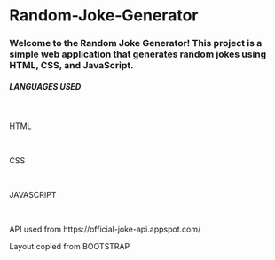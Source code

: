# Random-Joke-Generator<br>
<h3>Welcome to the Random Joke Generator! This project is a simple web application that generates random jokes using HTML, CSS, and JavaScript.</h3>

<h5>LANGUAGES USED</h5><br>
<p>HTML</p><br>
<p>CSS</p><br>
<p>JAVASCRIPT</p><br>

<p>API used from https://official-joke-api.appspot.com/</p>
<p>Layout copied from BOOTSTRAP</p>
